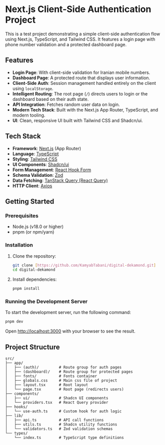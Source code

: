 # Next.js Client-Side Authentication Project

This is a test project demonstrating a simple client-side authentication flow using Next.js, TypeScript, and Tailwind
CSS. It features a login page with phone number validation and a protected dashboard page.

## Features

- **Login Page**: With client-side validation for Iranian mobile numbers.
- **Dashboard Page**: A protected route that displays user information.
- **Client-Side Auth**: Session management handled entirely on the client using `localStorage`.
- **Intelligent Routing**: The root page (`/`) directs users to login or the dashboard based on their auth state.
- **API Integration**: Fetches random user data on login.
- **Modern Tech Stack**: Built with the Next.js App Router, TypeScript, and modern tooling.
- **UI**: Clean, responsive UI built with Tailwind CSS and Shadcn/ui.

## Tech Stack

- **Framework**: [Next.js](https://nextjs.org/) (App Router)
- **Language**: [TypeScript](https://www.typescriptlang.org/)
- **Styling**: [Tailwind CSS](https://tailwindcss.com/)
- **UI Components**: [Shadcn/ui](https://ui.shadcn.com/)
- **Form Management**: [React Hook Form](https://react-hook-form.com/)
- **Schema Validation**: [Zod](https://zod.dev/)
- **Data Fetching**: [TanStack Query (React Query)](https://tanstack.com/query/latest)
- **HTTP Client**: [Axios](https://axios-http.com/)

## Getting Started

### Prerequisites

- Node.js (v18.0 or higher)
- pnpm (or npm/yarn)

### Installation

1. Clone the repository:
   ```bash
   git clone [https://github.com/KamyabTabani/digital-dekamond.git]
   cd digital-dekamond
   ```

2. Install dependencies:
   ```bash
   pnpm install
   ```

### Running the Development Server

To start the development server, run the following command:

```bash
pnpm dev
```

Open [http://localhost:3000](http://localhost:3000) with your browser to see the result.

## Project Structure

```
src/
├── app/
│   ├── (auth)/         # Route group for auth pages
│   ├── (dashboard)/    # Route group for protected pages
│   ├── fonts/          # Fonts container
│   ├── globals.css     # Main css file of project
│   ├── layout.tsx      # Root layout
│   └── page.tsx        # Root page (redirects users)
├── components/
│   ├── ui/             # Shadcn UI components
│   └── providers.tsx   # React Query provider
├── hooks/
│   └── use-auth.ts     # Custom hook for auth logic
├── lib/
│   ├── api.ts          # API call functions
│   ├── utils.ts        # Shadcn utility functions
│   └── validators.ts   # Zod validation schemas
└── types/
    └── index.ts        # TypeScript type definitions
```
